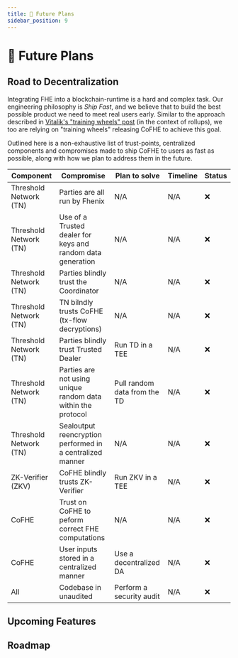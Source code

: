 ```yaml
---
title: 🔮 Future Plans
sidebar_position: 9
---
```


# 🔮 Future Plans

## Road to Decentralization

Integrating FHE into a blockchain-runtime is a hard and complex task. Our engineering philosophy is _Ship Fast_, and we believe that to build the best possible product we need to meet real users early. Similar to the approach described in [Vitalik's "training wheels" post](https://ethereum-magicians.org/t/proposed-milestones-for-rollups-taking-off-training-wheels/11571) (in the context of rollups), we too are relying on "training wheels" releasing CoFHE to achieve this goal.

Outlined here is a non-exhaustive list of trust-points, centralized components and compromises made to ship CoFHE to users as fast as possible, along with how we plan to address them in the future.

| Component              | Compromise                                                   | Plan to solve                | Timeline | Status |
| ---------------------- | ------------------------------------------------------------ | ---------------------------- | -------- | ------ |
| Threshold Network (TN) | Parties are all run by Fhenix                                | N/A                          | N/A      | ❌     |
| Threshold Network (TN) | Use of a Trusted dealer for keys and random data generation  | N/A                          | N/A      | ❌     |
| Threshold Network (TN) | Parties blindly trust the Coordinator                        | N/A                          | N/A      | ❌     |
| Threshold Network (TN) | TN bilndly trusts CoFHE (tx-flow decryptions)                | N/A                          | N/A      | ❌     |
| Threshold Network (TN) | Parties blindly trust Trusted Dealer                         | Run TD in a TEE              | N/A      | ❌     |
| Threshold Network (TN) | Parties are not using unique random data within the protocol | Pull random data from the TD | N/A      | ❌     |
| Threshold Network (TN) | Sealoutput reencryption performed in a centralized manner    | N/A                          | N/A      | ❌     |
| ZK-Verifier (ZKV)      | CoFHE blindly trusts ZK-Verifier                             | Run ZKV in a TEE             | N/A      | ❌     |
| CoFHE                  | Trust on CoFHE to peform correct FHE computations            | N/A                          | N/A      | ❌     |
| CoFHE                  | User inputs stored in a centralized manner                   | Use a decentralized DA       | N/A      | ❌     |
| All                    | Codebase in unaudited                                        | Perform a security audit     | N/A      | ❌     |

## Upcoming Features

## Roadmap
